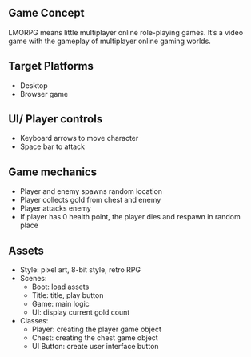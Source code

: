 ## Game Concept
LMORPG means little multiplayer online role-playing games. It’s a video game with the gameplay of multiplayer online gaming worlds.

## Target Platforms
* Desktop
* Browser game
## UI/ Player controls
* Keyboard arrows to move character
* Space bar to attack
## Game mechanics
* Player and enemy spawns random location
* Player collects gold from chest and enemy
* Player attacks enemy
* If player has 0 health point, the player dies and respawn in random place

## Assets


* Style: pixel art, 8-bit style, retro RPG
* Scenes:
    * Boot: load assets
    * Title: title, play button
    * Game: main logic
    * UI: display current gold count
* Classes:
    * Player: creating the player game object
    * Chest: creating the chest game object
    * UI Button: create user interface button